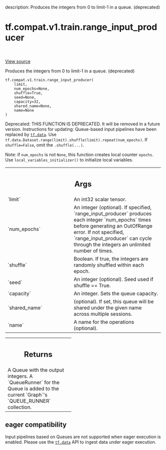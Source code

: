description: Produces the integers from 0 to limit-1 in a queue. (deprecated)

<div itemscope itemtype="http://developers.google.com/ReferenceObject">
<meta itemprop="name" content="tf.compat.v1.train.range_input_producer" />
<meta itemprop="path" content="Stable" />
</div>

# tf.compat.v1.train.range_input_producer

<!-- Insert buttons and diff -->

<table class="tfo-notebook-buttons tfo-api nocontent" align="left">

</table>

<a target="_blank" class="external" href="/code/stable/tensorflow/python/training/input.py">View source</a>



Produces the integers from 0 to limit-1 in a queue. (deprecated)


<pre class="devsite-click-to-copy prettyprint lang-py tfo-signature-link">
<code>tf.compat.v1.train.range_input_producer(
    limit,
    num_epochs=None,
    shuffle=True,
    seed=None,
    capacity=32,
    shared_name=None,
    name=None
)
</code></pre>



<!-- Placeholder for "Used in" -->

Deprecated: THIS FUNCTION IS DEPRECATED. It will be removed in a future version.
Instructions for updating:
Queue-based input pipelines have been replaced by <a href="../../../../tf/data.md"><code>tf.data</code></a>. Use `tf.data.Dataset.range(limit).shuffle(limit).repeat(num_epochs)`. If `shuffle=False`, omit the `.shuffle(...)`.

Note: if `num_epochs` is not `None`, this function creates local counter
`epochs`. Use `local_variables_initializer()` to initialize local variables.

<!-- Tabular view -->
 <table class="responsive fixed orange">
<colgroup><col width="214px"><col></colgroup>
<tr><th colspan="2"><h2 class="add-link">Args</h2></th></tr>

<tr>
<td>
`limit`<a id="limit"></a>
</td>
<td>
An int32 scalar tensor.
</td>
</tr><tr>
<td>
`num_epochs`<a id="num_epochs"></a>
</td>
<td>
An integer (optional). If specified, `range_input_producer`
produces each integer `num_epochs` times before generating an
OutOfRange error. If not specified, `range_input_producer` can cycle
through the integers an unlimited number of times.
</td>
</tr><tr>
<td>
`shuffle`<a id="shuffle"></a>
</td>
<td>
Boolean. If true, the integers are randomly shuffled within each
epoch.
</td>
</tr><tr>
<td>
`seed`<a id="seed"></a>
</td>
<td>
An integer (optional). Seed used if shuffle == True.
</td>
</tr><tr>
<td>
`capacity`<a id="capacity"></a>
</td>
<td>
An integer. Sets the queue capacity.
</td>
</tr><tr>
<td>
`shared_name`<a id="shared_name"></a>
</td>
<td>
(optional). If set, this queue will be shared under the given
name across multiple sessions.
</td>
</tr><tr>
<td>
`name`<a id="name"></a>
</td>
<td>
A name for the operations (optional).
</td>
</tr>
</table>



<!-- Tabular view -->
 <table class="responsive fixed orange">
<colgroup><col width="214px"><col></colgroup>
<tr><th colspan="2"><h2 class="add-link">Returns</h2></th></tr>
<tr class="alt">
<td colspan="2">
A Queue with the output integers.  A `QueueRunner` for the Queue
is added to the current `Graph`'s `QUEUE_RUNNER` collection.
</td>
</tr>

</table>




 <section><devsite-expandable expanded>
 <h2 class="showalways">eager compatibility</h2>

Input pipelines based on Queues are not supported when eager execution is
enabled. Please use the <a href="../../../../tf/data.md"><code>tf.data</code></a> API to ingest data under eager execution.

 </devsite-expandable></section>

